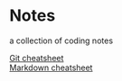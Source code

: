 # Notes
a collection of coding notes

[Git cheatsheet](https://github.com/minaorangina/Notes/cheatsheet.md)<br>
[Markdown cheatsheet](https://github.com/adam-p/markdown-here/wiki/Markdown-Cheatsheet)